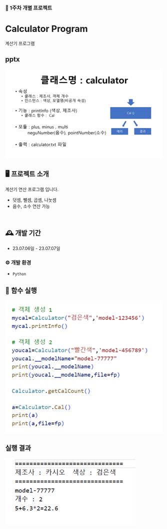 ### 🚩 1주차 개별 프로젝트
# Calculator Program
계산기 프로그램

## pptx
![Alt text](../read_img/01_img/calculator_pptx.png)

## 🖥️ 프로젝트 소개
계산기 연산 프로그램 입니다.
- 덧셈, 뺄셈, 곱셈, 나눗셈 
- 음수, 소수 연산 가능
<br>

## 🕰️ 개발 기간
* 23.07.06일 - 23.07.07일


### ⚙️ 개발 환경
- `Python`


## 📌 함수 실행
![Alt text](../read_img/01_img/calculator_1.png)

## 실행 결과
![Alt text](../read_img/01_img/calculator_2.png)
